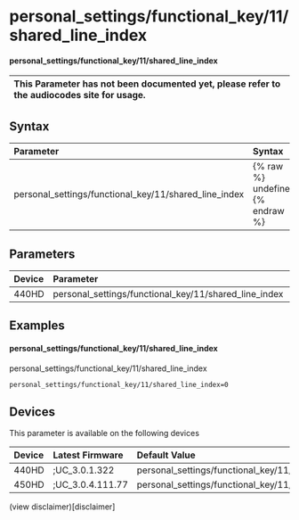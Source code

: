 ﻿---
description: personal_settings/functional_key/11/shared_line_index
search:
    keywords: ['personal_settings','functional_key','11','shared_line_index']
---

# personal_settings/functional_key/11/shared_line_index

#### personal_settings/functional_key/11/shared_line_index


| This Parameter has not been documented yet, please refer to the audiocodes site for usage.  |
| :--- |

## Syntax
| Parameter | Syntax |
| :--- | :--- |
|personal_settings/functional_key/11/shared_line_index | {% raw %} undefined {% endraw %} |

## Parameters
|Device|Parameter|value|Description|
|:---|:---|:---|:---|
| 440HD | personal_settings/functional_key/11/shared_line_index |  |  |

## Examples
#### personal_settings/functional_key/11/shared_line_index

personal_settings/functional_key/11/shared_line_index

```
personal_settings/functional_key/11/shared_line_index=0
```

## Devices
This parameter is available on the following devices

| Device | Latest Firmware | Default Value |
|:---|:---|:---|
| 440HD | ;UC_3.0.1.322 | personal_settings/functional_key/11/shared_line_index=0 
| 450HD | ;UC_3.0.4.111.77 | personal_settings/functional_key/11/shared_line_index=0 

(view disclaimer)[disclaimer]
